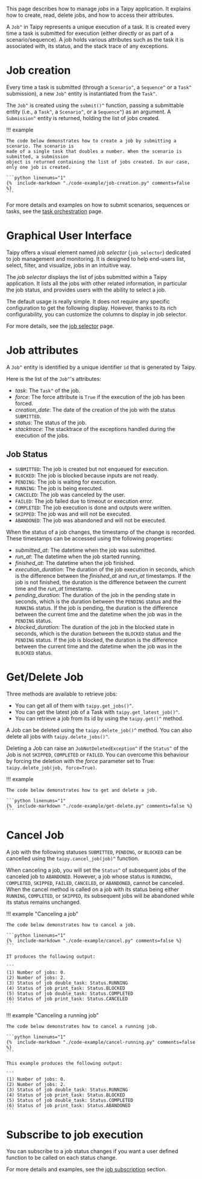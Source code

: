 This page describes how to manage *jobs* in a Taipy application. It explains how to create, read,
delete jobs, and how to access their attributes.

A `Job^` in Taipy represents a unique execution of a task. It is created every time a task is
submitted for execution (either directly or as part of a scenario/sequence). A job holds various
attributes such as the task it is associated with, its status, and the stack trace of any
exceptions.

# Job creation

Every time a task is submitted (through a `Scenario^`, a `Sequence^` or a `Task^` submission),
a new `Job^` entity is instantiated from the `Task^`.

The `Job^` is created using the `submit()^` function, passing a submittable entity (i.e., a
`Task^`, a `Scenario^`, or a `Sequence^`) as an argument. A `Submission^` entity is returned,
holding the list of jobs created.

!!! example

    The code below demonstrates how to create a job by submitting a scenario. The scenario is
    made of a single task that doubles a number. When the scenario is submitted, a submission
    object is returned containing the list of jobs created. In our case, only one job is created.

    ```python linenums="1"
    {%  include-markdown "./code-example/job-creation.py" comments=false %}
    ```

For more details and examples on how to submit scenarios, sequences or tasks, see the
[task orchestration](../../task-orchestration/scenario-submission.md) page.


# Graphical User Interface

Taipy offers a visual element named *job selector* (`job_selector`) dedicated to job management
and monitoring. It is designed to help end-users list, select, filter, and visualize, jobs in
an intuitive way.

The *job selector* displays the list of jobs submitted within a Taipy application. It lists all
the jobs with other related information, in particular the job status, and provides users with
the ability to select a job.

The default usage is really simple. It does not require any specific configuration to get
the following display. However, thanks to its rich configurability, you can customize the
columns to display in job selector.

For more details, see the [job selector](../../../../refmans/gui/viselements/corelements/job_selector.md) page.

# Job attributes
A `Job^` entity ìs identified by a unique identifier `id` that is generated by Taipy.

Here is the list of the `Job^`'s attributes:

- *task*: The `Task^` of the job.
- *force*: The force attribute is `True` if the execution of the job has been forced.
- *creation_date*: The date of the creation of the job with the status `SUBMITTED`.
- *status*: The status of the job.
- *stacktrace*: The stacktrace of the exceptions handled during the execution of the jobs.

## Job Status

- `SUBMITTED`: The job is created but not enqueued for execution.
- `BLOCKED`: The job is blocked because inputs are not ready.
- `PENDING`: The job is waiting for execution.
- `RUNNING`: The job is being executed.
- `CANCELED`: The job was canceled by the user.
- `FAILED`: The job failed due to timeout or execution error.
- `COMPLETED`: The job execution is done and outputs were written.
- `SKIPPED`: The job was and will not be executed.
- `ABANDONED`: The job was abandoned and will not be executed.

When the status of a job changes, the timestamp of the change is recorded. These timestamps can be accessed
using the following properties:

- *submitted_at*: The datetime when the job was submitted.
- *run_at*: The datetime when the job started running.
- *finished_at*: The datetime when the job finished.
- *execution_duration*: The duration of the job execution in seconds, which is the difference between
  the *finished_at* and *run_at* timestamps. If the job is not finished, the duration is the difference
  between the current time and the *run_at* timestamp.
- *pending_duration*: The duration of the job in the pending state in seconds, which is the duration between
  the `PENDING` status and the `RUNNING` status. If the job is pending, the duration is the difference between
  the current time and the datetime when the job was in the `PENDING` status.
- *blocked_duration*: The duration of the job in the blocked state in seconds, which is the duration between
  the `BLOCKED` status and the `PENDING` status. If the job is blocked, the duration is the difference between
  the current time and the datetime when the job was in the `BLOCKED` status.

# Get/Delete Job

Three methods are available to retrieve jobs:

- You can get all of them with `taipy.get_jobs()^`.
- You can get the latest job of a Task with `taipy.get_latest_job()^`.
- You can retrieve a job from its id by using the `taipy.get()^` method.

A Job can be deleted using the `taipy.delete_job()^` method. You can also delete all jobs
with `taipy.delete_jobs()^`.

Deleting a Job can raise an `JobNotDeletedException^` if the `Status^` of the Job is not
`SKIPPED`, `COMPLETED` or `FAILED`. You can overcome this behaviour by forcing the deletion
with the _force_ parameter set to True: `taipy.delete_job(job, force=True)`.

!!! example

    The code below demonstrates how to get and delete a job.

    ```python linenums="1"
    {%  include-markdown "./code-example/get-delete.py" comments=false %}
    ```

# Cancel Job

A job with the following statuses `SUBMITTED`, `PENDING`, or `BLOCKED` can be cancelled
using the `taipy.cancel_job(job)^` function.

When canceling a job, you will set the `Status^` of subsequent jobs of the canceled job
to `ABANDONED`. However, a job whose status is `RUNNING`, `COMPLETED`, `SKIPPED`, `FAILED`,
`CANCELED`, or `ABANDONED`, cannot be canceled.
When the cancel method is called on a job with its status being either `RUNNING`, `COMPLETED`,
or `SKIPPED`, its subsequent jobs will be abandoned while its status remains unchanged.

!!! example "Canceling a job"

    The code below demonstrates how to cancel a job.

    ```python linenums="1"
    {%  include-markdown "./code-example/cancel.py" comments=false %}
    ```

    IT produces the following output:

    ```
    (1) Number of jobs: 0.
    (2) Number of jobs: 2.
    (3) Status of job double_task: Status.RUNNING
    (4) Status of job print_task: Status.BLOCKED
    (5) Status of job double_task: Status.COMPLETED
    (6) Status of job print_task: Status.CANCELED
    ```

!!! example "Canceling a running job"

    The code below demonstrates how to cancel a running job.

    ```python linenums="1"
    {%  include-markdown "./code-example/cancel-running.py" comments=false %}
    ```

    This example produces the following output:

    ```
    (1) Number of jobs: 0.
    (2) Number of jobs: 2.
    (3) Status of job double_task: Status.RUNNING
    (4) Status of job print_task: Status.BLOCKED
    (5) Status of job double_task: Status.COMPLETED
    (6) Status of job print_task: Status.ABANDONED
    ```

# Subscribe to job execution

You can subscribe to a job status changes if you want a user defined function
to be called on each status change.

For more details and examples, see the
[job subscription](../../task-orchestration/scenario-submission.md#subscribe-to-job-execution)
section.
